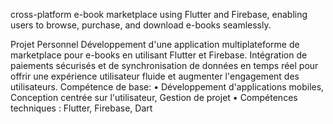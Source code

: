 cross-platform e-book marketplace using Flutter and Firebase, enabling users to browse, purchase, and download e-books seamlessly.

Projet Personnel 
Développement d'une application multiplateforme de marketplace pour e-books en utilisant Flutter et Firebase. Intégration de paiements sécurisés et de synchronisation de données en temps réel pour offrir une expérience utilisateur fluide et augmenter l'engagement des utilisateurs.
Compétence de base:
• Développement d'applications mobiles, Conception centrée sur l'utilisateur, Gestion de projet
• Compétences techniques : Flutter, Firebase, Dart
